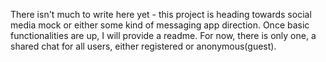 There isn't much to write here yet - this project is heading towards social media mock or either some kind of messaging app direction.
Once basic functionalities are up, I will provide a readme. For now, there is only one, a shared chat for all users, either registered or anonymous(guest).
